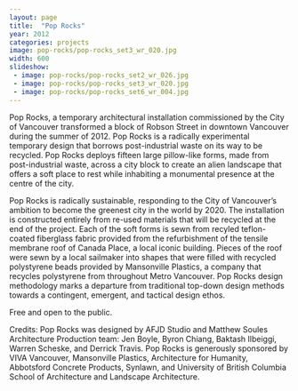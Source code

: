 ```yaml
---
layout: page
title:  "Pop Rocks"
year: 2012
categories: projects
image: pop-rocks/pop-rocks_set3_wr_020.jpg
width: 600
slideshow:
 - image: pop-rocks/pop-rocks_set2_wr_026.jpg
 - image: pop-rocks/pop-rocks_set3_wr_020.jpg
 - image: pop-rocks/pop-rocks_set6_wr_004.jpg
---
```

Pop Rocks, a temporary architectural installation commissioned by the City of Vancouver transformed a block of Robson Street in downtown Vancouver during the summer of 2012. Pop Rocks is a radically experimental temporary design that borrows post-industrial waste on its way to be recycled.
Pop Rocks deploys fifteen large pillow-like forms, made from post-industrial waste, across a city block to create an alien landscape that offers a soft place to rest while inhabiting a monumental presence at the centre of the city. 

Pop Rocks is radically sustainable, responding to the City of Vancouver’s ambition to become the greenest city in the world by 2020. The installation is constructed entirely from re-used materials that will be recycled at the end of the project. Each of the soft forms is sewn from recyled teflon-coated fiberglass fabric provided from the refurbishment of the tensile membrane roof of Canada Place, a local iconic building. Pieces of the roof were sewn by a local sailmaker into shapes that were filled with recycled polystyrene beads provided by Mansonville Plastics, a company that recycles polystyrene from throughout Metro Vancouver. Pop Rocks design methodology marks a departure from traditional top-down design methods towards a contingent, emergent, and tactical design ethos. 

Free and open to the public. 

Credits: Pop Rocks was designed by AFJD Studio and Matthew Soules Architecture Production team: Jen Boyle, Byron Chiang, Baktash Ilbeiggi, Warren Scheske, and Derrick Travis. Pop Rocks is generously sponsored by VIVA Vancouver, Mansonville Plastics, Architecture for Humanity, Abbotsford Concrete Products, Synlawn, and University of British Columbia School of Architecture and Landscape Architecture.